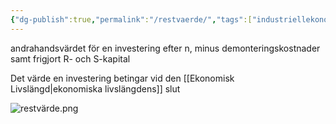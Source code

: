 ```yaml
---
{"dg-publish":true,"permalink":"/restvaerde/","tags":["industriellekonomi"]}
---
```


andrahandsvärdet för en investering efter n, minus demonteringskostnader samt frigjort R- och S-kapital

Det värde en investering betingar vid den [[Ekonomisk Livslängd\|ekonomiska livslängdens]] slut

![restvärde.png](/img/user/images/restv%C3%A4rde.png)